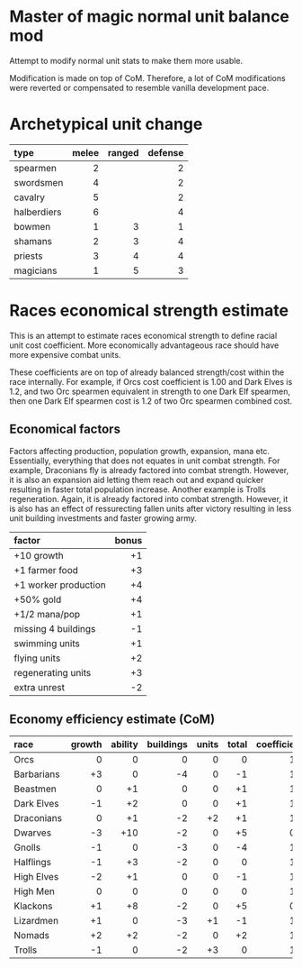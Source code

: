 # Master of magic normal unit balance mod

Attempt to modify normal unit stats to make them more usable.

Modification is made on top of CoM. Therefore, a lot of CoM modifications were reverted or compensated to resemble vanilla development pace.

# Archetypical unit change

|type|melee|ranged|defense|
|:----|----:|----:|----:|
|spearmen|2||2|
|swordsmen|4||2|
|cavalry|5||2|
|halberdiers|6||4|
|bowmen|1|3|1|
|shamans|2|3|4|
|priests|3|4|4|
|magicians|1|5|3|

# Races economical strength estimate

This is an attempt to estimate races economical strength to define racial unit cost coefficient. More economically advantageous race should have more expensive combat units.

These coefficients are on top of already balanced strength/cost within the race internally. For example, if Orcs cost coefficient is 1.00 and Dark Elves is 1.2, and two Orc spearmen equivalent in strength to one Dark Elf spearmen, then one Dark Elf spearmen cost is 1.2 of two Orc spearmen combined cost.

## Economical factors

Factors affecting production, population growth, expansion, mana etc. Essentially, everything that does not equates in unit combat strength. For example, Draconians fly is already factored into combat strength. However, it is also an expansion aid letting them reach out and expand quicker resulting in faster total population increase. Another example is Trolls regeneration. Again, it is already factored into combat strength. However, it is also has an effect of ressurecting fallen units after victory resulting in less unit building investments and faster growing army.

|factor|bonus|
|:----|----:|
|+10 growth|+1|
|+1 farmer food|+3|
|+1 worker production|+4|
|+50% gold|+4|
|+1/2 mana/pop|+1|
|missing 4 buildings|-1|
|swimming units|+1|
|flying units|+2|
|regenerating units|+3|
|extra unrest|-2|

## Economy efficiency estimate (CoM)

|race|growth|ability|buildings|units|total|coefficient|
|:----|----:|----:|----:|----:|----:|----:|
|Orcs|0|0|0|0|0|1.0|
|Barbarians|+3|0|-4|0|-1|1.0|
|Beastmen|0|+1|0|0|+1|1.0|
|Dark Elves|-1|+2|0|0|+1|1.0|
|Draconians|0|+1|-2|+2|+1|1.0|
|Dwarves|-3|+10|-2|0|+5|0.8|
|Gnolls|-1|0|-3|0|-4|1.4|
|Halflings|-1|+3|-2|0|0|1.0|
|High Elves|-2|+1|0|0|-1|1.0|
|High Men|0|0|0|0|0|1.0|
|Klackons|+1|+8|-2|0|+5|0.8|
|Lizardmen|+1|0|-3|+1|-1|1.0|
|Nomads|+2|+2|-2|0|+2|1.0|
|Trolls|-1|0|-2|+3|0|1.0|

